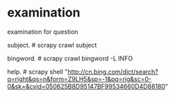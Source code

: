 # examination
examination for question

subject.
    # scrapy crawl subject

    
bingword.
    # scrapy crawl bingword -L INFO


help.
    # scrapy shell "http://cn.bing.com/dict/search?q=right&qs=n&form=Z9LH5&sp=-1&pq=rig&sc=0-0&sk=&cvid=050625B8D95147BF99534660D4D88180"
